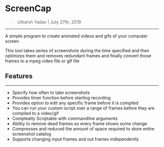 # ScreenCap

> Utkarsh Yadav | July 27th, 2019

------------------------------------
A simple program to create animated videos and gifs of your computer screen

This tool takes series of screenshots during the time specified and then
optimizes them and removes redundant frames and finally convert those frames
to a mpeg video file or gif file

## Features
-------------------------------------
* Specify how often to take screenshots
* Provides timer function before starting recording
* Provides option to edit any specific frame before it is compiled
* You can run your custom script over a range of frames before they are compiled to a video/gif
* Compleatly Scriptable with commandline arguments
* Ability to remove dead frames so every frame shows some change
* Compresses and reduced the amount of space required to store entire screenshot catalog
* Supports changing input frames and out frames independently

